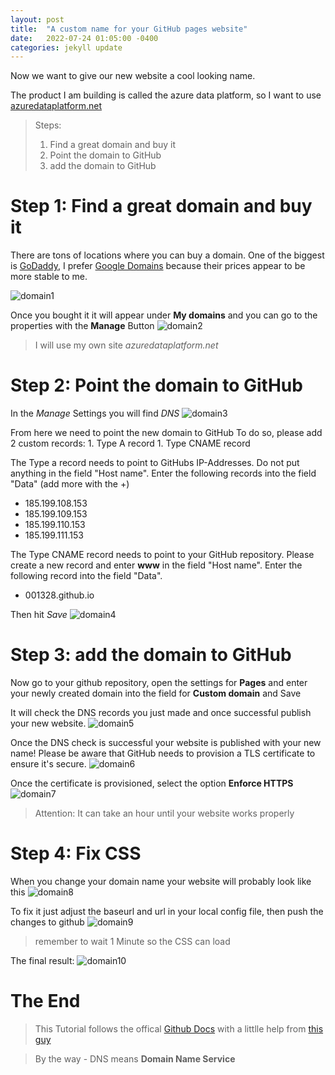 ```yaml
---
layout: post
title:  "A custom name for your GitHub pages website"
date:   2022-07-24 01:05:00 -0400
categories: jekyll update
---
```


Now we want to give our new website a cool looking name.

The product I am building is called the azure data platform, so I want to use [azuredataplatform.net](https:azuredataplatform.net)


> Steps:
> 1. Find a great domain and buy it
> 1. Point the domain to GitHub
> 1. add the domain to GitHub


# Step 1: Find a great domain and buy it
There are tons of locations where you can buy a domain.
One of the biggest is [GoDaddy](https://www.godaddy.com), I prefer [Google Domains](https://domains.google.com) because their prices appear to be more stable to me. 

![domain1](/assets/images/website_domain1.png)

Once you bought it it will appear under **My domains** and you can go to the properties with the **Manage** Button
![domain2](/assets/images/website_domain2.png)

> I will use my own site *azuredataplatform.net*

# Step 2: Point the domain to GitHub

In the *Manage* Settings you will find *DNS*
![domain3](/assets/images/website_domain3.png)

From here we need to point the new domain to GitHub
To do so, please add 2 custom records:
    1. Type A record
    1. Type CNAME record

The Type a record needs to point to GitHubs IP-Addresses. Do not put anything in the field "Host name".
Enter the following records into the field "Data" (add more with the +)
  * 185.199.108.153
  * 185.199.109.153
  * 185.199.110.153
  * 185.199.111.153

The Type CNAME record needs to point to your GitHub repository. Please create a new record and enter **www** in the field "Host name". 
Enter the following record into the field "Data".
  * 001328.github.io

Then hit *Save*
![domain4](/assets/images/website_domain4.png)


# Step 3: add the domain to GitHub

Now go to your github repository, open the settings for **Pages** and enter your newly created domain into the field for **Custom domain** and Save

It will check the DNS records you just made and once successful publish your new website.
![domain5](/assets/images/website_domain5.png)

Once the DNS check is successful your website is published with your new name!
Please be aware that GitHub needs to provision a TLS certificate to ensure it's secure.
![domain6](/assets/images/website_domain6.png)


Once the certificate is provisioned, select the option **Enforce HTTPS**
![domain7](/assets/images/website_domain7.png)

> Attention: It can take an hour until your website works properly

# Step 4: Fix CSS

When you change your domain name your website will probably look like this
![domain8](/assets/images/website_domain8.png)

To fix it just adjust the baseurl and url in your local config file, then push the changes to github
![domain9](/assets/images/website_domain9.png)

> remember to wait 1 Minute so the CSS can load

The final result:
![domain10](/assets/images/website_domain10.png)

# The End

> This Tutorial follows the offical [Github Docs](https://docs.github.com/en/pages/configuring-a-custom-domain-for-your-github-pages-site) with a littlle help from [this guy](https://hossainkhan.medium.com/using-custom-domain-for-github-pages-86b303d3918a)


> By the way - DNS means **Domain Name Service**
